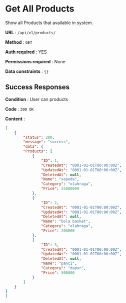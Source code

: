 # Get All Products

Show all Products that available in system.

**URL** : `/api/v1/products/`

**Method** : `GET`

**Auth required** : YES

**Permissions required** : None

**Data constraints** : `{}`

## Success Responses

**Condition** : User can products

**Code** : `200 OK`

**Content** :

```json
[
    {
        "status": 200,
        "message": "success",
        "data": {
        "Products": [
            {
                "ID": 1,
                "CreatedAt": "0001-01-01T00:00:00Z",
                "UpdatedAt": "0001-01-01T00:00:00Z",
                "DeletedAt": null,
                "Name": "sepeda",
                "Category": "olahraga",
                "Price": 25000000
            },
            {
                "ID": 2,
                "CreatedAt": "0001-01-01T00:00:00Z",
                "UpdatedAt": "0001-01-01T00:00:00Z",
                "DeletedAt": null,
                "Name": "bola basket",
                "Category": "olahraga",
                "Price": 200000
            },
            {
                "ID": 3,
                "CreatedAt": "0001-01-01T00:00:00Z",
                "UpdatedAt": "0001-01-01T00:00:00Z",
                "DeletedAt": null,
                "Name": "panci",
                "Category": "dapur",
                "Price": 500000
            }
        ]
    }
}
]
```